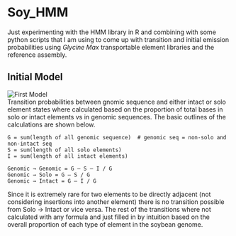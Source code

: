# Soy_HMM

Just experimenting with the HMM library in R and combining with some python scripts that I am using to come up with transition and initial emission probabilities using *Glycine Max* transportable element libraries and the reference assembly. 

## Initial Model
![First Model](https://user-images.githubusercontent.com/45807040/71016541-ea972000-20ba-11ea-86e8-c1777f9e4acb.png)  
 Transition probabilities between gnomic sequence and either intact or solo element states where calculated based on the proportion of total bases in solo or intact elements vs in genomic sequences. The basic outlines of the calculations are shown below.
```
G = sum(length of all genomic sequence)  # genomic seq = non-solo and non-intact seq
S = sum(length of all solo elements)
I = sum(length of all intact elements)

Genomic → Genomic = G – S – I / G
Genomic → Solo = G – S / G
Genomic → Intact = G – I / G
```
Since it is extremely rare for two elements to be directly adjacent (not considering insertions into another element) there is no transition possible from Solo → Intact or vice versa. The rest of the transitions where not calculated with any formula and just filled in by intuition based on the overall proportion of each type of element in the soybean genome. 
